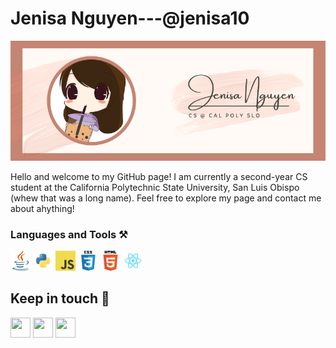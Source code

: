 # Jenisa Nguyen---@jenisa10
[![Jenisa's Banner.](https://github.com/jenisa10/jenisa10/blob/master/Banner.png?raw=true)](https://www.jenisa10.github.io)

Hello and welcome to my GitHub page! I am currently a second-year CS student at the California Polytechnic State University, San Luis Obispo (whew that was a long name). Feel free to explore my page and contact me about ahything!

### Languages and Tools ⚒️
<img height="32" width="32" src="https://raw.githubusercontent.com/github/explore/80688e429a7d4ef2fca1e82350fe8e3517d3494d/topics/java/java.png" />
<img height="32" width="32" src="https://raw.githubusercontent.com/github/explore/80688e429a7d4ef2fca1e82350fe8e3517d3494d/topics/python/python.png" />
<img height="32" width="32" src="https://raw.githubusercontent.com/github/explore/80688e429a7d4ef2fca1e82350fe8e3517d3494d/topics/javascript/javascript.png" />
<img height="32" width="32" src="https://raw.githubusercontent.com/github/explore/80688e429a7d4ef2fca1e82350fe8e3517d3494d/topics/css/css.png" />
<img height="32" width="32" src="https://raw.githubusercontent.com/github/explore/80688e429a7d4ef2fca1e82350fe8e3517d3494d/topics/html/html.png" />
<img height="32" width="32" src="https://raw.githubusercontent.com/github/explore/80688e429a7d4ef2fca1e82350fe8e3517d3494d/topics/react/react.png" />


## Keep in touch 💖
[<img height="32" width="32" src="https://unpkg.com/simple-icons@v3/icons/twitter.svg" />](https://twitter.com/JenisaNguyen)
[<img height="32" width="32" src="https://unpkg.com/simple-icons@v3/icons/instagram.svg" />](https://www.instagram.com/jenisa_/?hl=en)
[<img height="32" width="32" src="https://unpkg.com/simple-icons@v3/icons/linkedin.svg" />](https://www.linkedin.com/in/jenisanguyen/)

<!--
**jenisa10/jenisa10** is a ✨ _special_ ✨ repository because its `README.md` (this file) appears on your GitHub profile.
### Spotify Playing 👋
[![Spotify](https://jenisa10.vercel.app/api/spotify)](https://open.spotify.com/user/USER_NAME)
* Personal site: coming soon...
Here are some ideas to get you started:

- 🔭 I’m currently working on ...
- 🌱 I’m currently learning ...
- 👯 I’m looking to collaborate on ...
- 🤔 I’m looking for help with ...
- 💬 Ask me about ...
- 📫 How to reach me: ...
- 😄 Pronouns: ...
- ⚡ Fun fact: ...
-->

